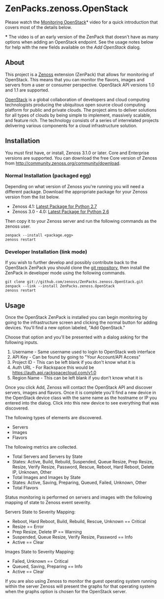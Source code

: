 # ZenPacks.zenoss.OpenStack
Please watch the [Monitoring OpenStack][]* video for a quick introduction that
covers most of the details below.

**\*** The video is of an early version of the ZenPack that doesn't have as
many options when adding an OpenStack endpoint. See the usage notes below for
help with the new fields available on the *Add OpenStack* dialog.

## About
This project is a [Zenoss][] extension (ZenPack) that allows for monitoring of
OpenStack. This means that you can monitor the flavors, images and servers
from a user or consumer perspective. OpenStack API versions 1.0 and 1.1 are
supported.

[OpenStack][] is a global collaboration of developers and cloud computing
technologists producing the ubiquitous open source cloud computing platform
for public and private clouds. The project aims to deliver solutions for all
types of clouds by being simple to implement, massively scalable, and feature
rich. The technology consists of a series of interrelated projects delivering
various components for a cloud infrastructure solution.

## Installation
You must first have, or install, Zenoss 3.1.0 or later. Core and Enterprise
versions are supported. You can download the free Core version of Zenoss from
<http://community.zenoss.org/community/download>.

### Normal Installation (packaged egg)
Depending on what version of Zenoss you're running you will need a different
package. Download the appropriate package for your Zenoss version from the list
below.

 * Zenoss 4.1: [Latest Package for Python 2.7][]
 * Zenoss 3.0 - 4.0: [Latest Package for Python 2.6][]

Then copy it to your Zenoss server and run the following commands as the zenoss
user.

    zenpack --install <package.egg>
    zenoss restart

### Developer Installation (link mode)
If you wish to further develop and possibly contribute back to the OpenStack
ZenPack you should clone the [git repository][], then install the ZenPack in
developer mode using the following commands.

    git clone git://github.com/zenoss/ZenPacks.zenoss.OpenStack.git
    zenpack --link --install ZenPacks.zenoss.OpenStack
    zenoss restart

## Usage
Once the OpenStack ZenPack is installed you can begin monitoring by going to
the infrastructure screen and clicking the normal button for adding devices.
You'll find a new option labeled, "Add OpenStack."

Choose that option and you'll be presented with a dialog asking for the
following inputs.

  1. Username - Same username used to login to OpenStack web interface
  2. API Key - Can be found by going to "Your Account/API Access"
  3. Project ID - This can be left blank if you don't know what it is
  4. Auth URL - For Rackspace this would be https://auth.api.rackspacecloud.com/v1.0
  5. Region Name - This can be left blank if you don't know what it is

Once you click Add, Zenoss will contact the OpenStack API and discover
servers, images and flavors. Once it is complete you'll find a new device in
the OpenStack device class with the same name as the hostname or IP you
entered into the dialog. Click into this new device to see everything that was
discovered.

The following types of elements are discovered.

 * Servers
 * Images
 * Flavors

The following metrics are collected.

 * Total Servers and Servers by State
  * States: Active, Build, Rebuild, Suspended, Queue Resize, Prep Resize,
            Resize, Verify Resize, Password, Rescue, Reboot, Hard Reboot,
            Delete IP, Unknown, Other
 * Total Images and Images by State
  * States: Active, Saving, Preparing, Queued, Failed, Unknown, Other
 * Total Flavors

Status monitoring is performed on servers and images with the following
mapping of state to Zenoss event severity.

Servers State to Severity Mapping:

 * Reboot, Hard Reboot, Build, Rebuild, Rescue, Unknown == Critical
 * Resize == Error
 * Prep Resize, Delete IP == Warning
 * Suspended, Queue Resize, Verify Resize, Password == Info
 * Active == Clear

Images State to Severity Mapping:

 * Failed, Unknown == Critical
 * Queued, Saving, Preparing == Info
 * Active == Clear

If you are also using Zenoss to monitor the guest operating system running
within the server Zenoss will present the graphs for that operating system
when the graphs option is chosen for the OpenStack server.


[Monitoring OpenStack]: <http://www.youtube.com/watch?v=-43gnQLbX9g>
[Zenoss]: <http://www.zenoss.com/>
[Latest Package for Python 2.7]: <https://github.com/downloads/zenoss/ZenPacks.zenoss.OpenStack/ZenPacks.zenoss.OpenStack-1.1.2-py2.7.egg>
[Latest Package for Python 2.6]: <https://github.com/downloads/zenoss/ZenPacks.zenoss.OpenStack/ZenPacks.zenoss.OpenStack-1.1.2-py2.6.egg>
[git repository]: <https://github.com/zenoss/ZenPacks.zenoss.OpenStack>
[OpenStack]: <http://www.openstack.org/>
